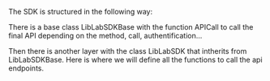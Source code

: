 
The SDK is structured in the following way: 

There is a base class LibLabSDKBase with the function APICall to call the final API depending on the method, call, authentification... 

Then there is another layer with the class LibLabSDK that intherits from LibLabSDKBase. Here is where we will define all the functions to call the api endpoints. 